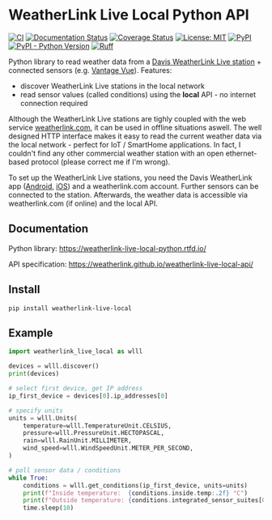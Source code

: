 # WeatherLink Live Local Python API

[![CI](https://github.com/lukasberbuer/weatherlink-live-local-python/workflows/CI/badge.svg)](https://github.com/lukasberbuer/weatherlink-live-local-python/actions)
[![Documentation Status](https://readthedocs.org/projects/weatherlink-live-local-python/badge/?version=latest)](https://weatherlink-live-local-python.readthedocs.io/en/latest/?badge=latest)
[![Coverage Status](https://coveralls.io/repos/github/lukasberbuer/weatherlink-live-local-python/badge.svg?branch=master)](https://coveralls.io/github/lukasberbuer/weatherlink-live-local-python?branch=master)
[![License: MIT](https://img.shields.io/badge/License-MIT-yellow.svg)](https://opensource.org/licenses/MIT)
[![PyPI](https://img.shields.io/pypi/v/weatherlink_live_local)](https://pypi.org/project/weatherlink_live_local)
[![PyPI - Python Version](https://img.shields.io/pypi/pyversions/weatherlink_live_local)](https://pypi.org/project/weatherlink_live_local)
[![Ruff](https://img.shields.io/endpoint?url=https://raw.githubusercontent.com/charliermarsh/ruff/main/assets/badge/v1.json)](https://github.com/charliermarsh/ruff)

Python library to read weather data from a [Davis WeatherLink Live station](https://www.davisinstruments.com/weatherlinklive/) + connected sensors (e.g. [Vantage Vue](https://www.davisinstruments.com/vantage-vue/)). Features:

- discover WeatherLink Live stations in the local network
- read sensor values (called conditions) using the **local** API - no internet connection required

Although the WeatherLink Live stations are tighly coupled with the web service [weatherlink.com](https://www.weatherlink.com/), it can be used in offline situations aswell. The well designed HTTP interface makes it easy to read the current weather data via the local network - perfect for IoT / SmartHome applications.
In fact, I couldn't find any other commercial weather station with an open ethernet-based protocol (please correct me if I'm wrong).

To set up the WeatherLink Live stations, you need the Davis WeatherLink app ([Android](https://play.google.com/store/apps/details?id=com.davisinstruments.weatherlink), [iOS](https://apps.apple.com/us/app/weatherlink/id1304504954)) and a weatherlink.com account. Further sensors can be connected to the station.
Afterwards, the weather data is accessible via weatherlink.com (if online) and the local API.

## Documentation

Python library: https://weatherlink-live-local-python.rtfd.io/

API specification: https://weatherlink.github.io/weatherlink-live-local-api/

## Install

```
pip install weatherlink-live-local
```

## Example

```python
import weatherlink_live_local as wlll

devices = wlll.discover()
print(devices)

# select first device, get IP address
ip_first_device = devices[0].ip_addresses[0]

# specify units
units = wlll.Units(
    temperature=wlll.TemperatureUnit.CELSIUS,
    pressure=wlll.PressureUnit.HECTOPASCAL,
    rain=wlll.RainUnit.MILLIMETER,
    wind_speed=wlll.WindSpeedUnit.METER_PER_SECOND,
)

# poll sensor data / conditions
while True:
    conditions = wlll.get_conditions(ip_first_device, units=units)
    print(f"Inside temperature:  {conditions.inside.temp:.2f} °C")
    print(f"Outside temperature: {conditions.integrated_sensor_suites[0].temp:.2f} °C")
    time.sleep(10)
```
